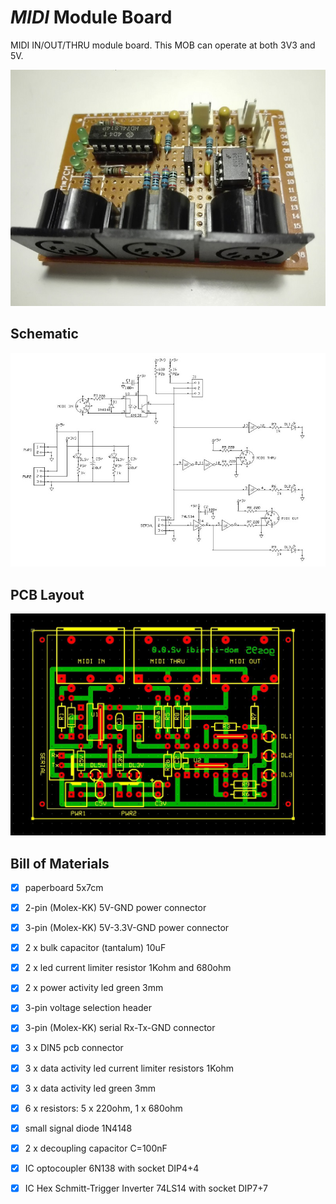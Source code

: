 # *MIDI* Module Board
MIDI IN/OUT/THRU module board.
This MOB can operate at both 3V3 and 5V.

![mob-built](mob-if-midi_built.jpg)


## Schematic
![mob-schematic](mob-if-midi_sch.jpg)


## PCB Layout
![mob-pcb](mob-if-midi_pcb.jpg)


## Bill of Materials
- [x] paperboard 5x7cm
- [x] 2-pin (Molex-KK) 5V-GND power connector
- [x] 3-pin (Molex-KK) 5V-3.3V-GND power connector
- [x] 2 x bulk capacitor (tantalum) 10uF
- [x] 2 x led current limiter resistor 1Kohm and 680ohm
- [x] 2 x power activity led green 3mm
- [x] 3-pin voltage selection header

- [x] 3-pin (Molex-KK) serial Rx-Tx-GND connector
- [x] 3 x DIN5 pcb connector
- [x] 3 x data activity led current limiter resistors 1Kohm
- [x] 3 x data activity led green 3mm
- [x] 6 x resistors: 5 x 220ohm, 1 x 680ohm
- [x] small signal diode 1N4148
- [x] 2 x decoupling capacitor C=100nF
- [x] IC optocoupler 6N138 with socket DIP4+4
- [x] IC Hex Schmitt-Trigger Inverter 74LS14 with socket DIP7+7